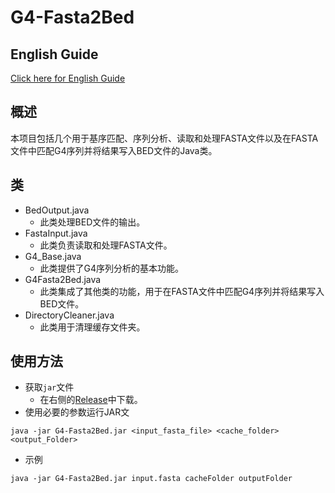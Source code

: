 # G4-Fasta2Bed

## English Guide
[Click here for English Guide](./README-EN.md)

## 概述
本项目包括几个用于基序匹配、序列分析、读取和处理FASTA文件以及在FASTA文件中匹配G4序列并将结果写入BED文件的Java类。

## 类
- BedOutput.java
    - 此类处理BED文件的输出。
- FastaInput.java
    - 此类负责读取和处理FASTA文件。
- G4_Base.java
    - 此类提供了G4序列分析的基本功能。
- G4Fasta2Bed.java
    - 此类集成了其他类的功能，用于在FASTA文件中匹配G4序列并将结果写入BED文件。
- DirectoryCleaner.java
    - 此类用于清理缓存文件夹。

## 使用方法
- 获取`jar`文件
    - 在右侧的[Release](https://github.com/ngao2k/G4-Fasta2Bed/releases)中下载。
- 使用必要的参数运行JAR文
```
java -jar G4-Fasta2Bed.jar <input_fasta_file> <cache_folder>  <output_Folder>
```
- 示例
```
java -jar G4-Fasta2Bed.jar input.fasta cacheFolder outputFolder
```